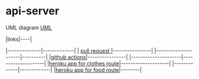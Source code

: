 # api-server


UML diagram [UML](./src/UML-diagram.png)


|links|----|

|--------------|-------------|
| [pull request ](https://github.com/mohammadsh96/api-server/pull/1)|----------------|
|---------------------|----------|
|[github actions](https://github.com/mohammadsh96/api-server/actions)|----------------|
|---------------------|--------------------|
|[heroku app  for clothes route](https://api-server-mnsh.herokuapp.com/clothes)|--------------------|
|-------------|-------------|
|[heroku app  for food route](https://api-server-mnsh.herokuapp.com/food)|--------|
